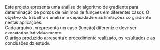 Este projeto apresenta uma análise do algoritmo de gradiente para determinação de pontos de mínimos de funções em diferentes casos. O objetivo do trabalho é analisar a capacidade e as limitações do gradiente nestas aplicações.<br>
Cada arquivo ```.m```representa um caso (função) diferente e deve ser executados individualmente.<br>
O [artigo](https://github.com/jhaidan42/analise_gradiente/files/10108335/Atv_Ass_1_Jhaidan.1.pdf) produzido apresenta o procedimento realizado, os resultados e as conclusões do estudo.
